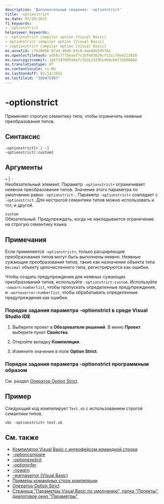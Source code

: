 ```yaml
---
description: 'Дополнительные сведения: -optionstrict'
title: -optionstrict
ms.date: 07/20/2015
f1_keywords:
- -optionstrict
helpviewer_keywords:
- -optionstrict compiler option [Visual Basic]
- optionstrict compiler option [Visual Basic]
- /optionstrict compiler option [Visual Basic]
ms.assetid: c7b10086-0fa4-49db-b3c8-4ae0db5957da
ms.openlocfilehash: ad58c7775eaa77c1bf693629cf12cc70e4222920
ms.sourcegitcommit: 10e719780594efc781b15295e499c66f316068b8
ms.translationtype: HT
ms.contentlocale: ru-RU
ms.lasthandoff: 02/14/2021
ms.locfileid: "100475907"
---
```

# <a name="-optionstrict"></a>-optionstrict

Применяет строгую семантику типа, чтобы ограничить неявные преобразования типов.

## <a name="syntax"></a>Синтаксис

```console
-optionstrict[+ | -]
-optionstrict[:custom]
```

## <a name="arguments"></a>Аргументы

`+` &#124; `-`  
Необязательный элемент. Параметр `-optionstrict+` ограничивает неявное преобразование типов. Значение этого параметра по умолчанию равно `-optionstrict-`. Параметр `-optionstrict+` совпадает с `-optionstrict`. Для нестрогой семантики типов можно использовать и тот, и другой.

`custom`  
Обязательный. Предупреждать, когда не накладывается ограничение на строгую семантику языка.

## <a name="remarks"></a>Примечания

Если применяется `-optionstrict+`, только расширяющие преобразования типов могут быть выполнены неявно. Неявные сужающие преобразования типов, такие как назначение объекта типа `Decimal` объекту целочисленного типа, регистрируются как ошибки.

Чтобы создать предупреждения для неявных сужающих преобразований типов, используйте `-optionstrict:custom`. Используйте `-nowarn:numberlist`, чтобы пропускать определенные предупреждения, и `-warnaserror:numberlist`, чтобы обрабатывать определенные предупреждения как ошибки.

### <a name="to-set--optionstrict-in-the-visual-studio-ide"></a>Порядок задания параметра -optionstrict в среде Visual Studio IDE

1. Выберите проект в **Обозревателе решений**. В меню **Проект** выберите пункт **Свойства**.

2. Откройте вкладку **Компиляция**.

3. Измените значение в поле **Option Strict**.

### <a name="to-set--optionstrict-programmatically"></a>Порядок задания параметра -optionstrict программным образом

См. раздел [Оператор Option Strict](../../language-reference/statements/option-strict-statement.md).

## <a name="example"></a>Пример

Следующий код компилирует `Test.vb` с использованием строгой семантики типов.

```console
vbc -optionstrict+ test.vb
```

## <a name="see-also"></a>См. также

- [Компилятор Visual Basic с интерфейсом командной строки](index.md)
- [-optioncompare](optioncompare.md)
- [-optionexplicit](optionexplicit.md)
- [-optioninfer](optioninfer.md)
- [-nowarn](nowarn.md)
- [-warnaserror (Visual Basic)](warnaserror.md)
- [Примеры командных строк компиляции](sample-compilation-command-lines.md)
- [Оператор Option Strict](../../language-reference/statements/option-strict-statement.md)
- [Страница "Параметры Visual Basic по умолчанию", папка "Проекты", диалоговое окно "Параметры"](/visualstudio/ide/reference/visual-basic-defaults-projects-options-dialog-box)
